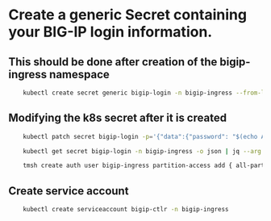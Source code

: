 # Create a generic Secret containing your BIG-IP login information.
## This should be done after creation of the bigip-ingress namespace
```bash
    kubectl create secret generic bigip-login -n bigip-ingress --from-literal=username=bigip-ingress --from-literal=password=BIGIPIngressController123
```
## Modifying the k8s secret after it is created
```bash
    kubectl patch secret bigip-login -p='{"data":{"password": "$(echo Admin123!@# | base64)"}}' -v=1

    kubectl get secret bigip-login -n bigip-ingress -o json | jq --arg foo "$(echo -n Admin123 | base64)" '.data["password"]=$foo' | kubectl apply -f -

    tmsh create auth user bigip-ingress partition-access add { all-partitions  { role admin } } password BIGIPIngressController123
```

## Create service account
```bash
    kubectl create serviceaccount bigip-ctlr -n bigip-ingress
```
